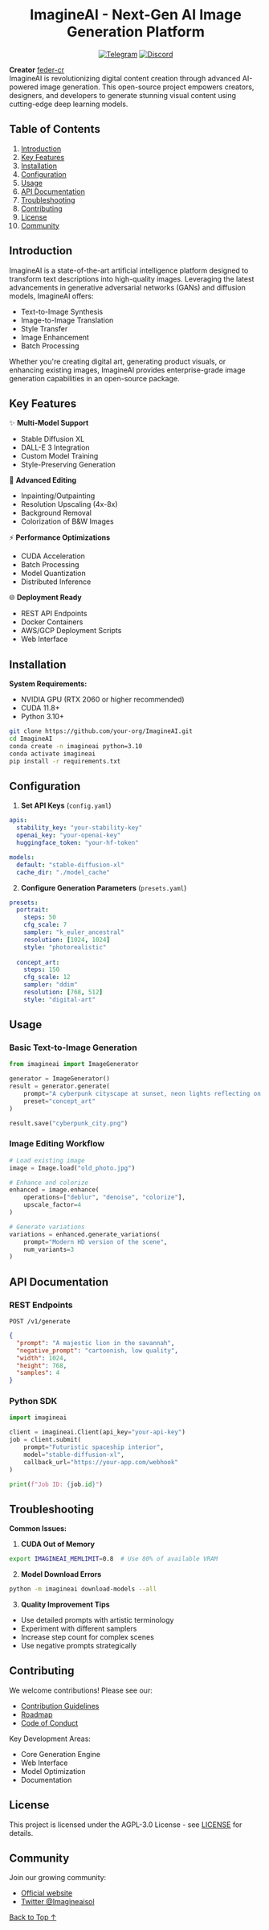<a name="top"></a>
<div align="center">

# ImagineAI - Next-Gen AI Image Generation Platform

[![Telegram](https://img.shields.io/badge/Telegram-2CA5E0?style=for-the-badge&logo=telegram&logoColor=white)](https://t.me/ImagineAI_Community)
[![Discord](https://img.shields.io/badge/Discord-5865F2?style=for-the-badge&logo=discord&logoColor=white)](https://discord.gg/imagineai)

</div>

**Creator** [feder-cr](https://github.com/feder-cr)  
ImagineAI is revolutionizing digital content creation through advanced AI-powered image generation. This open-source project empowers creators, designers, and developers to generate stunning visual content using cutting-edge deep learning models.

## Table of Contents

1. [Introduction](#introduction)
2. [Key Features](#key-features)
3. [Installation](#installation)
4. [Configuration](#configuration)
5. [Usage](#usage)
6. [API Documentation](#api-documentation)
7. [Troubleshooting](#troubleshooting)
8. [Contributing](#contributing)
9. [License](#license)
10. [Community](#community)

## Introduction

ImagineAI is a state-of-the-art artificial intelligence platform designed to transform text descriptions into high-quality images. Leveraging the latest advancements in generative adversarial networks (GANs) and diffusion models, ImagineAI offers:

- Text-to-Image Synthesis
- Image-to-Image Translation
- Style Transfer
- Image Enhancement
- Batch Processing

Whether you're creating digital art, generating product visuals, or enhancing existing images, ImagineAI provides enterprise-grade image generation capabilities in an open-source package.

## Key Features

✨ **Multi-Model Support**
- Stable Diffusion XL
- DALL-E 3 Integration
- Custom Model Training
- Style-Preserving Generation

🎨 **Advanced Editing**
- Inpainting/Outpainting
- Resolution Upscaling (4x-8x)
- Background Removal
- Colorization of B&W Images

⚡ **Performance Optimizations**
- CUDA Acceleration
- Batch Processing
- Model Quantization
- Distributed Inference

🌐 **Deployment Ready**
- REST API Endpoints
- Docker Containers
- AWS/GCP Deployment Scripts
- Web Interface

## Installation

**System Requirements:**
- NVIDIA GPU (RTX 2060 or higher recommended)
- CUDA 11.8+
- Python 3.10+

```bash
git clone https://github.com/your-org/ImagineAI.git
cd ImagineAI
conda create -n imagineai python=3.10
conda activate imagineai
pip install -r requirements.txt
```

## Configuration

1. **Set API Keys** (`config.yaml`)
```yaml
apis:
  stability_key: "your-stability-key"
  openai_key: "your-openai-key"
  huggingface_token: "your-hf-token"

models:
  default: "stable-diffusion-xl"
  cache_dir: "./model_cache"
```

2. **Configure Generation Parameters** (`presets.yaml`)
```yaml
presets:
  portrait:
    steps: 50
    cfg_scale: 7
    sampler: "k_euler_ancestral"
    resolution: [1024, 1024]
    style: "photorealistic"
    
  concept_art:
    steps: 150  
    cfg_scale: 12
    sampler: "ddim"
    resolution: [768, 512]
    style: "digital-art"
```

## Usage

### Basic Text-to-Image Generation
```python
from imagineai import ImageGenerator

generator = ImageGenerator()
result = generator.generate(
    prompt="A cyberpunk cityscape at sunset, neon lights reflecting on wet streets",
    preset="concept_art"
)

result.save("cyberpunk_city.png")
```

### Image Editing Workflow
```python
# Load existing image
image = Image.load("old_photo.jpg")

# Enhance and colorize
enhanced = image.enhance(
    operations=["deblur", "denoise", "colorize"],
    upscale_factor=4
)

# Generate variations
variations = enhanced.generate_variations(
    prompt="Modern HD version of the scene",
    num_variants=3
)
```

## API Documentation

### REST Endpoints
`POST /v1/generate`
```json
{
  "prompt": "A majestic lion in the savannah",
  "negative_prompt": "cartoonish, low quality",
  "width": 1024,
  "height": 768,
  "samples": 4
}
```

### Python SDK
```python
import imagineai

client = imagineai.Client(api_key="your-api-key")
job = client.submit(
    prompt="Futuristic spaceship interior",
    model="stable-diffusion-xl",
    callback_url="https://your-app.com/webhook"
)

print(f"Job ID: {job.id}")
```

## Troubleshooting

**Common Issues:**
1. **CUDA Out of Memory**
```bash
export IMAGINEAI_MEMLIMIT=0.8  # Use 80% of available VRAM
```

2. **Model Download Errors**
```bash
python -m imagineai download-models --all
```

3. **Quality Improvement Tips**
- Use detailed prompts with artistic terminology
- Experiment with different samplers
- Increase step count for complex scenes
- Use negative prompts strategically

## Contributing

We welcome contributions! Please see our:
- [Contribution Guidelines](CONTRIBUTING.md)
- [Roadmap](ROADMAP.md)
- [Code of Conduct](CODE_OF_CONDUCT.md)

Key Development Areas:
- Core Generation Engine
- Web Interface
- Model Optimization
- Documentation

## License

This project is licensed under the AGPL-3.0 License - see [LICENSE](LICENSE) for details.

## Community

Join our growing community:
- [Official website](https://imagineai.space)
- [Twitter @Imagineaisol](https://twitter.com/ImagineAIsol)

[Back to Top ↑](#top)
